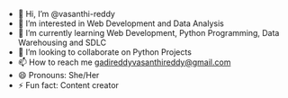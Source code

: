 - 👋 Hi, I’m @vasanthi-reddy
- 👀 I’m interested in Web Development and Data Analysis
- 🌱 I’m currently learning Web Development, Python Programming, Data Warehousing and SDLC
- 💞️ I’m looking to collaborate on Python Projects
- 📫 How to reach me gadireddyvasanthireddy@gmail.com
- 😄 Pronouns: She/Her
- ⚡ Fun fact: Content creator

<!---
vasanthi-reddy/vasanthi-reddy is a ✨ special ✨ repository because its `README.md` (this file) appears on your GitHub profile.
You can click the Preview link to take a look at your changes.
--->
